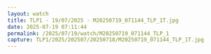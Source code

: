 ```yaml
---
layout: watch
title: TLP1 - 19/07/2025 - M20250719_071144_TLP_1T.jpg
date: 2025-07-19 07:11:44
permalink: /2025/07/19/watch/M20250719_071144_TLP_1
capture: TLP1/2025/202507/20250718/M20250719_071144_TLP_1T.jpg
---
```

